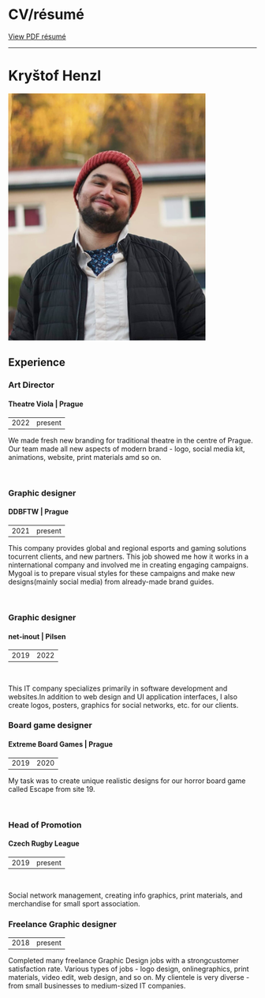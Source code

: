 # CV/résumé

[View PDF résumé](images/CV_HENZL.pdf)

---

# Kryštof Henzl
<img src="images/borec.jpg" alt="drawing" width="400"/>

## Experience



### Art Director
#### Theatre Viola | Prague

<table>
  <tbody>
    <tr>
      <td>2022</td>
      <td>present</td>
    </tr>
  </tbody>
</table>

We made fresh new branding for traditional theatre in the centre of Prague. Our team made all new aspects of modern brand - logo, social media kit, animations, website, print materials amd so on.

<br/>

### Graphic designer
#### DDBFTW | Prague

<table>
  <tbody>
    <tr>
      <td>2021</td>
      <td>present</td>
    </tr>
  </tbody>
</table>

This company provides global and regional esports and gaming solutions tocurrent clients, and new partners. This job showed me how it works in a ninternational company and involved me in creating engaging campaigns. Mygoal is to prepare visual styles for these campaigns and make new designs(mainly social media) from already-made brand guides.

<br/>

### Graphic designer
#### net-inout | Pilsen

<table>
  <tbody>
    <tr>
      <td>2019</td>
      <td>2022</td>
    </tr>
  </tbody>
</table>

<br/>

This IT company specializes primarily in software development and websites.In addition to web design and UI application interfaces, I also create logos, posters, graphics for social networks, etc. for our clients.

### Board game designer
#### Extreme Board Games | Prague

<table>
  <tbody>
    <tr>
      <td>2019</td>
      <td>2020</td>
    </tr>
  </tbody>
</table>

My task was to create unique realistic designs for our horror board game called Escape from site 19.

<br/>

### Head of Promotion
#### Czech Rugby League

<table>
  <tbody>
    <tr>
      <td>2019</td>
      <td>present</td>
    </tr>
  </tbody>
</table>

<br/>

Social network management, creating info graphics, print materials, and merchandise for small sport association.
### Freelance Graphic designer

<table>
  <tbody>
    <tr>
      <td>2018</td>
      <td>present</td>
    </tr>
  </tbody>
</table>

Completed many freelance Graphic Design jobs with a strongcustomer satisfaction rate. Various types of jobs - logo design, onlinegraphics, print materials, video edit, web design, and so on. My clientele is very diverse - from small businesses to medium-sized IT companies.

